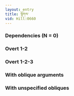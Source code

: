 ```yaml
---
layout: entry
title: སྙོགས་
vid: Hill:0660
---
```

### Dependencies (N = 0)


### Overt 1-2


### Overt 1-2-3


### With oblique arguments


### With unspecified obliques
